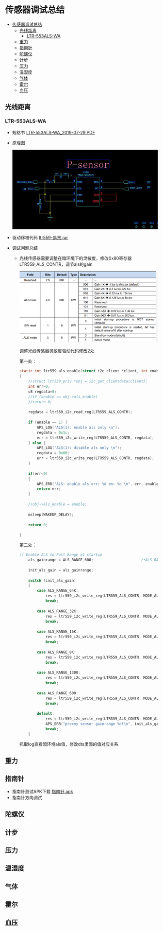 # 传感器调试总结

- [传感器调试总结](#传感器调试总结)
  - [光线距离](#光线距离)
    - [LTR-553ALS-WA](#ltr-553als-wa)
  - [重力](#重力)
  - [指南针](#指南针)
  - [陀螺仪](#陀螺仪)
  - [计步](#计步)
  - [压力](#压力)
  - [温湿度](#温湿度)
  - [气体](#气体)
  - [霍尔](#霍尔)
  - [血压](#血压)

## 光线距离

### LTR-553ALS-WA

- 规格书 [LTR-553ALS-WA_2019-07-29.PDF](res/LTR-553ALS-WA_2019-07-29.PDF)

- 原理图

    ![20200728114215.jpg](img/20200728114215.jpg)

- 驱动移植代码 [ltr559-易景.rar](res/ltr559-易景.rar)

- 调试问题总结
  - 光线传感器需要调整在暗环境下的灵敏度，修改0x80寄存器LTR559_ALS_CONTR，调节als的gain
  
    ![0F510E6A-11D9-4cce-99E4-F4AC3B2D253F.png](img/0F510E6A-11D9-4cce-99E4-F4AC3B2D253F.png)

    调整光线传感器灵敏度驱动代码修改2处

    第一处：

    ```c
    static int ltr559_als_enable(struct i2c_client *client, int enable)
    {
        //struct ltr559_priv *obj = i2c_get_clientdata(client);
        int err=0;
        u8 regdata=0;
        //if (enable == obj->als_enable)
        //return 0;

        regdata = ltr559_i2c_read_reg(LTR559_ALS_CONTR);

        if (enable == 1) {
            APS_LOG("ALS(1): enable als only \n");
            regdata = 0x1c;                                                         // 修改此值
            err = ltr559_i2c_write_reg(LTR559_ALS_CONTR, regdata);
        } else {
            APS_LOG("ALS(1): disable als only \n");
            regdata = 0x00;
            err = ltr559_i2c_write_reg(LTR559_ALS_CONTR, regdata);
        }

        if(err<0)
        {
            APS_ERR("ALS: enable als err: %d en: %d \n", err, enable);
            return err;
        }

        //obj->als_enable = enable;

        msleep(WAKEUP_DELAY);

        return 0;

    }
    ```

    第二处：

    ```c
    // Enable ALS to Full Range at startup
        als_gainrange = ALS_RANGE_600;                      /*ALS_RANGE_1300;*/ //修改这里，让gain变为最灵敏的0x1c， LTR559_ALS_CONTR = 0x80

        init_als_gain = als_gainrange;

        switch (init_als_gain)
        {
            case ALS_RANGE_64K:
                res = ltr559_i2c_write_reg(LTR559_ALS_CONTR, MODE_ALS_Range1);
                break;

            case ALS_RANGE_32K:
                res = ltr559_i2c_write_reg(LTR559_ALS_CONTR, MODE_ALS_Range2);
                break;

            case ALS_RANGE_16K:
                res = ltr559_i2c_write_reg(LTR559_ALS_CONTR, MODE_ALS_Range3);
                break;

            case ALS_RANGE_8K:
                res = ltr559_i2c_write_reg(LTR559_ALS_CONTR, MODE_ALS_Range4);
                break;

            case ALS_RANGE_1300:
                res = ltr559_i2c_write_reg(LTR559_ALS_CONTR, MODE_ALS_Range5);
                break;

            case ALS_RANGE_600:
                res = ltr559_i2c_write_reg(LTR559_ALS_CONTR, MODE_ALS_Range6);
                break;

            default:
                res = ltr559_i2c_write_reg(LTR559_ALS_CONTR, MODE_ALS_Range1);
                APS_ERR("proxmy sensor gainrange %d!\n", init_als_gain);
                break;
        }
    ```

    抓取log查看暗环境als值，修改dts里面的值对应关系

## 重力

## 指南针

- 指南针测试APK下载   [指南针.apk](./res/指南针.apk)
- 指南针方向调试


## 陀螺仪

## 计步

## 压力

## 温湿度

## 气体

## 霍尔

## 血压
